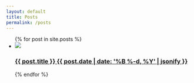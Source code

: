 ```yaml
---
layout: default
title: Posts
permalink: /posts
---
```


<ul class="entries">
  {% for post in site.posts %}

  <li>
    <a href="{{ post.url }}">
    <img src="{{ post.image }}"/> <br>
      <h3>{{ post.title }} {{ post.date | date: '%B %-d, %Y' | jsonify }}</h3>
    </a>
  </li>

  {% endfor %}

</ul>
